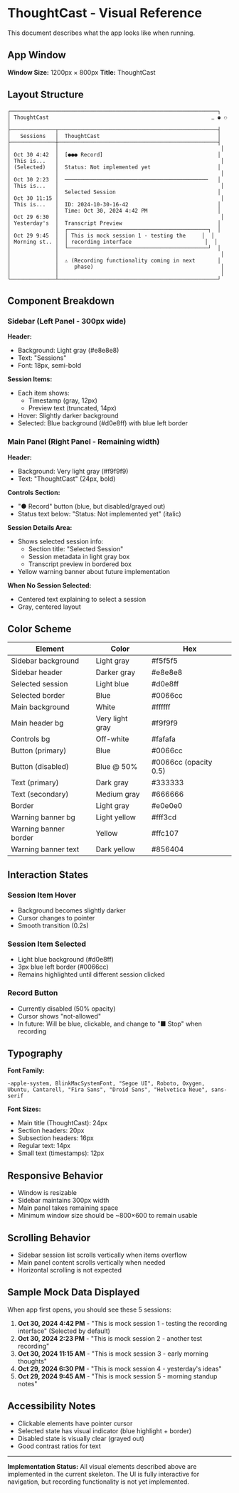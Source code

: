 # ThoughtCast - Visual Reference

This document describes what the app looks like when running.

## App Window

**Window Size:** 1200px × 800px
**Title:** ThoughtCast

## Layout Structure

```
┌─────────────────────────────────────────────────────────────────┐
│ ThoughtCast                                                   ⚊ ⚉ ⚇ │
├──────────────┬──────────────────────────────────────────────────┤
│   Sessions   │  ThoughtCast                                     │
├──────────────┼──────────────────────────────────────────────────┤
│              │                                                   │
│ Oct 30 4:42  │  [●●● Record]                                    │
│ This is...   │                                                   │
│ (Selected)   │  Status: Not implemented yet                     │
│              │                                                   │
│ Oct 30 2:23  │  ─────────────────────────────────────────────   │
│ This is...   │                                                   │
│              │  Selected Session                                │
│ Oct 30 11:15 │                                                   │
│ This is...   │  ID: 2024-10-30-16-42                            │
│              │  Time: Oct 30, 2024 4:42 PM                      │
│ Oct 29 6:30  │                                                   │
│ Yesterday's  │  Transcript Preview                              │
│              │  ┌────────────────────────────────────────────┐  │
│ Oct 29 9:45  │  │ This is mock session 1 - testing the     │  │
│ Morning st.. │  │ recording interface                       │  │
│              │  └────────────────────────────────────────────┘  │
│              │                                                   │
│              │  ⚠ (Recording functionality coming in next       │
│              │     phase)                                        │
│              │                                                   │
└──────────────┴──────────────────────────────────────────────────┘
```

## Component Breakdown

### Sidebar (Left Panel - 300px wide)

**Header:**
- Background: Light gray (#e8e8e8)
- Text: "Sessions"
- Font: 18px, semi-bold

**Session Items:**
- Each item shows:
  - Timestamp (gray, 12px)
  - Preview text (truncated, 14px)
- Hover: Slightly darker background
- Selected: Blue background (#d0e8ff) with blue left border

### Main Panel (Right Panel - Remaining width)

**Header:**
- Background: Very light gray (#f9f9f9)
- Text: "ThoughtCast" (24px, bold)

**Controls Section:**
- "● Record" button (blue, but disabled/grayed out)
- Status text below: "Status: Not implemented yet" (italic)

**Session Details Area:**
- Shows selected session info:
  - Section title: "Selected Session"
  - Session metadata in light gray box
  - Transcript preview in bordered box
- Yellow warning banner about future implementation

**When No Session Selected:**
- Centered text explaining to select a session
- Gray, centered layout

## Color Scheme

| Element | Color | Hex |
|---------|-------|-----|
| Sidebar background | Light gray | #f5f5f5 |
| Sidebar header | Darker gray | #e8e8e8 |
| Selected session | Light blue | #d0e8ff |
| Selected border | Blue | #0066cc |
| Main background | White | #ffffff |
| Main header bg | Very light gray | #f9f9f9 |
| Controls bg | Off-white | #fafafa |
| Button (primary) | Blue | #0066cc |
| Button (disabled) | Blue @ 50% | #0066cc (opacity 0.5) |
| Text (primary) | Dark gray | #333333 |
| Text (secondary) | Medium gray | #666666 |
| Border | Light gray | #e0e0e0 |
| Warning banner bg | Light yellow | #fff3cd |
| Warning banner border | Yellow | #ffc107 |
| Warning banner text | Dark yellow | #856404 |

## Interaction States

### Session Item Hover
- Background becomes slightly darker
- Cursor changes to pointer
- Smooth transition (0.2s)

### Session Item Selected
- Light blue background (#d0e8ff)
- 3px blue left border (#0066cc)
- Remains highlighted until different session clicked

### Record Button
- Currently disabled (50% opacity)
- Cursor shows "not-allowed"
- In future: Will be blue, clickable, and change to "■ Stop" when recording

## Typography

**Font Family:**
```
-apple-system, BlinkMacSystemFont, "Segoe UI", Roboto, Oxygen,
Ubuntu, Cantarell, "Fira Sans", "Droid Sans", "Helvetica Neue", sans-serif
```

**Font Sizes:**
- Main title (ThoughtCast): 24px
- Section headers: 20px
- Subsection headers: 16px
- Regular text: 14px
- Small text (timestamps): 12px

## Responsive Behavior

- Window is resizable
- Sidebar maintains 300px width
- Main panel takes remaining space
- Minimum window size should be ~800×600 to remain usable

## Scrolling Behavior

- Sidebar session list scrolls vertically when items overflow
- Main panel content scrolls vertically when needed
- Horizontal scrolling is not expected

## Sample Mock Data Displayed

When app first opens, you should see these 5 sessions:

1. **Oct 30, 2024 4:42 PM** - "This is mock session 1 - testing the recording interface" (Selected by default)
2. **Oct 30, 2024 2:23 PM** - "This is mock session 2 - another test recording"
3. **Oct 30, 2024 11:15 AM** - "This is mock session 3 - early morning thoughts"
4. **Oct 29, 2024 6:30 PM** - "This is mock session 4 - yesterday's ideas"
5. **Oct 29, 2024 9:45 AM** - "This is mock session 5 - morning standup notes"

## Accessibility Notes

- Clickable elements have pointer cursor
- Selected state has visual indicator (blue highlight + border)
- Disabled state is visually clear (grayed out)
- Good contrast ratios for text

---

**Implementation Status:** All visual elements described above are implemented in the current skeleton. The UI is fully interactive for navigation, but recording functionality is not yet implemented.
